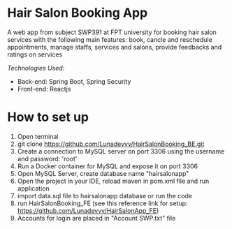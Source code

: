 # Hair Salon Booking App

A web app from subject SWP391 at FPT university for booking hair salon services
      with the following main features: book,  cancle
      and reschedule appointments, manage staffs,
      services and salons, provide feedbacks and
      ratings on services

*Technologies Used:*
  - Back-end: Spring Boot, Spring Security
  - Front-end: Reactjs
# How to set up
1. Open terminal
2.  git clone https://github.com/Lunadevvv/HairSalonBooking_BE.git
3.  Create a connection to MySQL server on port 3306 using the username and password: 'root'
4.  Run a Docker container for MySQL and expose it on port 3306
5.  Open MySQL Server, create database name "hairsalonapp"
6.  Open the project in your IDE, reload maven in pom.xml file and run application
7.  import data.sql file to hairsalonapp database or run the code
8.  run HairSalonBooking_FE (see this reference link for setup: https://github.com/Lunadevvv/HairSalonApp_FE)
9.  Accounts for login are placed in "Account SWP.txt" file  
